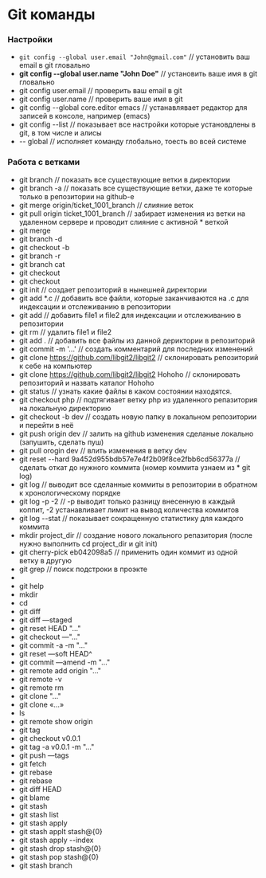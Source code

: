 
# Git команды

### Настройки

* `git config --global user.email "John@gmail.com"`   //   установить ваш email в git гловально
* **git config --global user.name "John Doe"**   //   установить ваше имя в git гловально 
* git config user.email   //   проверить ваш email в git
* git config user.name   //   проверить ваше имя в git
* git config --global core.editor emacs     //   устанавлявает редактор для записей в консоле, например (emacs)
* git config --list   //   показывает все настройки которые установдлены в git, в том числе и алисы
* -- global   //   исполняет команду глобально, тоесть во всей системе

### Работа с ветками

* git branch   //   показать все существующие ветки в директории
* git branch -a   //   показать все существующие ветки, даже те которые только в репозитории на github-е
* git merge origin/ticket_1001_branch   //   слияние веток 
* git pull origin ticket_1001_branch   //   забирает изменения из ветки на удаленном сервере и проводит слияние с активной * веткой
* git merge <name branch>
* git branch -d <name branch>
* git checkout -b <name branch>
* git branch -r
* git branch cat
* git checkout <name branch>
* git checkout <name branch>
* git init   //   создает репозиторий в нынешней директории
* git add *.c   //   добавить все файли, которые заканчиваются на .c для индексации и отслеживанию в репозитории
* git add <file1> <file2>   //   добавить file1 и file2 для индексации и отслеживанию в репозитории
* git rm <file1> <file2>   //   удалить file1 и file2
* git add .   //   добавить все файлы из данной дериктории в репозиторий
* git commit -m '...'   //   создать комментарий для последних изменений
* git clone https://github.com/libgit2/libgit2   //   склонировать репозиторий к себе на компьютер
* git clone https://github.com/libgit2/libgit2 Hohoho   //   склонировать репозиторий и назвать каталог Hohoho
* git status   //   узнать какие файлы в каком состоянии находятся.
* git checkout php   //   подтягивает ветку php из удаленного репазитория на локальную директорию
* git checkout -b dev   //   создать новую папку в локальном репозитории и перейти в неё
* git push origin dev   //   залить на github изменения сделаные локально (запушить, сделать пуш)
* git pull orogin dev   //   влить изменения в ветку dev
* git reset --hard 9a452d955bdb57e7e4f2b09f8ce2fbb6cd56377a   //   сделать откат до нужного коммита (номер коммита узнаем из * git log)
* git log   //   выводит все сделанные коммиты в репозитории в обратном к хронологическому порядке
* git log -p -2   //   -p выводит только разницу внесенную в каждый коппит, -2 устанавливает лимит на вывод количества коммитов
* git log --stat   //   показывает сокращенную статистику для каждого коммита
* mkdir project_dir   //   создание нового локального репазитория (после нужно выполнить cd project_dir и git init)
* git cherry-pick eb042098a5   //   применить один коммит из одной ветку в другую
* git grep   //   поиск подстроки в проэкте
* 
* git help 
* mkdir 
* cd
* git diff
* git diff —staged
* git reset HEAD "…"
* git checkout —"…"
* git commit -a -m "…"
* git reset —soft HEAD^
* git commit —amend -m "…"
* git remote add origin "…"
* git remote -v
* git remote rm <name>
* git clone "…"
* git clone «…» <name>
* ls
* git remote show origin
* git tag
* git checkout v0.0.1
* git tag -a v0.0.1 -m "…"
* git push —tags
* git fetch
* git rebase
* git rebase <name branch>
* git diff HEAD
* git blame <name file>
* git stash
* git stash list
* git stash apply
* git stash applt stash@{0}
* git stash apply --index
* git stash drop stash@{0}
* git stash pop stash@{0}
* git stash branch <name branch>
